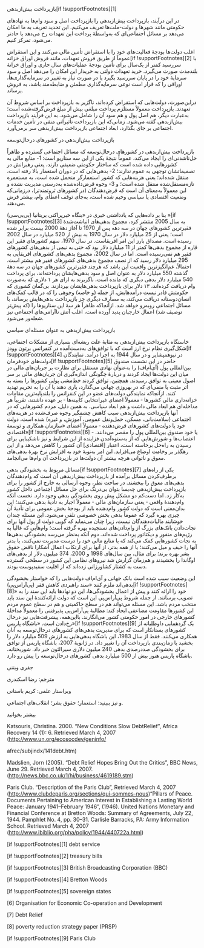   بازپرداخت بیش‌ازبدهی[if !supportFootnotes][1]

 در این درآیند، بازپرداخت بیش‌ازبدهی را بازپرداخت اصل و سود وام‌ها به نهادهای حکومتی مانند شهرها و دولت-ملت‌ها تعریف می‌کنیم. این تحدید تعریف به ما امکان می‌دهد بر مسائل اجتماعی‌ای که به‌واسطهٔ پرداخت این تعهدات رخ می‌دهد یا حادتر می‌شود، تمرکز کنیم. 

اغلب دولت‌ها بودجۀ فعالیت‌های خود را با استقراض تأمین مالی می‌کنند و این استقراض عموماً از طریق فروش تعهدات، مانند فروش اوراق خزانه[if !supportFootnotes][2] با سررسید کمتر از یک‌سال برای تأمین بودجۀ عملیات‌های سال جاری و اوراق خزانۀ بلندمدت صورت می‌گیرد. خرید تعهدات دولتی به خریدار این امکان را می‌دهد اصل و سود سرمایهٔ خود را در پایان سررسید بگیرد یا در صورت نیاز به تغییر در سرمایه‌گذاری‌ها، اوراقی را که قرار است نوعی سرمایه‌گذاری مطمئن و ضابطه‌مند باشد، به فروش برساند.

 دراین‌صورت،‌ دولت‌هایی که استقراض کرده‌اند، ناگزیر به بازپرداخت بر اساس شروط آن تعهدند. بازپرداخت معمولاً مستلزم پرداخت مبلغی بیش از مبلغ قرض‌گرفته‌شده است؛ به‌عبارت دیگر، هم اصل پول و هم سود آن را شامل می‌شود. به این فرآیند بازپرداخت بیش‌ازبدهی گفته می‌شود. زمانی‌که این بازپرداخت تأثیراتی منفی در تأمین خدمات اجتماعی بر جای بگذارد، ابعاد اجتماعی بازپرداخت بیش‌ازبدهی سر برمی‌آورد.

  


بازپرداخت بیش‌ازبدهی در کشورهای درحال‌توسعه

بازپرداخت بیش‌ازبدهی در کشورهای درحال‌توسعه که مسائل اجتماعی گسترده و ظاهراً حل‌ناشدنی‌ای را ایجاد می‌کند،‌ عموماً نتیجهٔ یکی از این سه سناریو است: 1- منابع مالی به کشورهایی داده شده است که ساختار حکومتی ضعیفی دارند، یعنی رهبرانش در تصمیماتشان توجهی به عموم ندارند؛ 2- بدهی‌هایی که در دوران استعمار بالا رفته است، منتقل شده‌اند؛ یعنی هزینه‌هایی که کشور استعمارگر متحمل شده است، به مستعمره تازه‌مستقل‌شده منتقل شده است؛ و 3- وجوه قرض‌داده‌شده به‌درستی مدیریت نشده و این معمولاً به‌معنای آن است که قرض‌دهندگان (در کشورهای ثروتمندتر)، درزمانی‌که وضعیت اقتصادی یا سیاسی وخیم شده است،‌ به‌جای توقف اعطای وام، بیشتر قرض می‌دهند.

 بنا بر داده‌هایی که یادداشتی خبری در «بنگاه خبرپراکنی بریتانیا (بی‌بی‌سی) »[if !supportFootnotes][3] به سال 2005 منتشر کرد، مجموع بدهی‌های انباشت‌شدهٔ فقیرترین کشورهای جهان در سه دهه پس از 1970 تا آغاز دههٔ 2000 بیست برابر شده است؛ یعنی از 25 میلیارد دلار در سال 1970 به بیش از 520 میلیارد در سال 2002 رسیده است. مصداق بارز این امر افریقاست. در سال 1970، سهم کشورهای فقیر این قاره از مجموع بدهی‌ها کمتر از 11 میلیارد دلار بود که حتی به نیمی از بدهی‌های کشورهای فقیر هم نمی‌رسیده است. اما در سال 2002، مجموع بدهی‌های کشورهای افریقایی به 295 میلیارد دلار رسید که از نصف مجموع بدهی‌های کشورهای فقیر هم بیشتر است. احتمالاً، غم‌انگیزترین واقعیت این باشد که هرچند فقیرترین کشورهای جهان در سه دههٔ گذشته 550 میلیارد دلار به عنوان اصل و سود بدهی‌هایشان پرداخته‌اند، برای پرداخت 540 میلیارد دلار بدهی دیگری که مانده است، ناگزیرند به ازای هر ۱ دلاری که به‌صورت وام دریافت کرده‌اند، ۱۳ دلار برای بازپرداخت بدهی‌هایشان بپردازند. بی‌گمان کشوری که حکومتش قادر نیست درآمدهایش، از جمله (و خاصه) وجوهی را که در قالب کمک‌های انسان‌دوستانه دریافت می‌کند، به مصارف دیگری جز بازپرداخت بدهی‌هایش برساند، با مسائل اجتماعی روبه‌رو خواهد شد. ازآنجاکه ظاهراً هر سهٔ این سناریوها را (که پیش‌تر توصیف شد) اعمال خارجیان پدید آورده است، اغلب آتش ناآرامی‌های اجتماعی نیز شعله‌ور می‌شود.

  


بازپرداخت بیش‌ازبدهی به عنوان مسئله‌ای سیاسی

 خاستگاه بازپرداخت بیش‌ازبدهی به مثابهٔ علت ریشه‌ای بسیاری از مشکلات اجتماعی، شکل‌گیری نظام نرخ ارز است که با توافق‌های به‌دست‌آمده در کنفرانس برتون وودز[if !supportFootnotes][4] در نیوهمپشایر و در سال 1944 به اجرا درآمد. نمایندگان دولت‌های خودفرمان[if !supportFootnotes][5] حاضر در این نشست صندوق بین‌المللی پول (آی‌ام‌اف) را به‌عنوان نهادی مستقل برای نظارت بر جریان‌های مالی در میان این دولت‌ها ایجاد کردند و دربارهٔ چگونگی اندازه‌گیری آن جریان‌های مالی بر سر اصول معینی به توافق رسیدند. همچنین، توافق کردند خط‌مشی پولی کشورها را بسته به اثر مثبت یا منفی‌ای که در بهروزی جهانی می‌گذارد،‌ یاری دهند یا آن را به تحریم تهدید کنند. ازآنجاکه نمایندگی دولت‌های عضو در این کنفرانس را بلندپایه‌ترین مقامات خزانه‌داری مالی کشورها ‐ معمولاً اعضای غیرانتخابی کابینه‌ها ‐ بر عهده داشتند، تقریباً هر مداخله‌ای هم ابعاد مالی داشت و هم ابعاد سیاسی. به همین دلیل، مردم کشورهایی که در آنها بازپرداخت بیش‌ازبدهی سبب کاهش چشمگیر وجوه صرف‌شده در هزینه‌های اجتماعی (سلامت‌بانی، مسکن، حمل‌و‌نقل عمومی، آموزش، و غیره) شده است، دولت خود یا دولت‌های کشورهای قرض‌دهنده ‐ معمولاً اعضای «سازمان همکاری و توسعۀ اقتصادی»[if !supportFootnotes][6] - یا خود صندوق بین‌المللی پول را مقصر می‌دانند. اعتصاب‌ها و شورش‌هایی که از به‌ستوه‌آمدن فزاینده از این شرایط و نیز ناشکیبایی برای رسیدن به راه‌حل برخاسته است، اعتبار [اقتصادی] آن کشور را کاهش می‌دهد و از این رهگذر بر وخامت اوضاع می‌افزاید. این امر به‌نوبهٔ خود به افزایش نرخ بهرهٔ بدهی‌های معوق و ناتوانی هرچه بیشتر آن دولت‌ها در بازپرداخت آن وام‌ها می‌انجامد.   


 مسائل مربوط به بخشودگی بدهی[if !supportFootnotes][7] یکی از راه‌های برطرف‌کردن مسائل برآمده از بازپرداخت بیش‌ازبدهی آن است که وام‌دهندگان بدهی‌های معوق را ببخشند. در ساحت نظر، وجوه ارسالی به خارج از کشور را برای بازپرداخت بیش‌ازبدهی چه‌بسا بتوان بی‌درنگ برای حل مسائل اجتماعی داخل کشور به‌کار زد. اما دست‌کم دو مشکل پیش روی بخشودگی بدهی وجود دارد. نخست آنکه وام‌دهندۀ واقعی ‐ یعنی سازمان‌های مالی ‐ معمولاً اجبار به تأدیهٔ بدهی می‌کنند؛ این بدان‌معنی است که دولت کشور وام‌دهنده باید از بودجۀ بخش عمومی برای تأدیه‌ٔ آن چیزی بهره گیرد که عموماً بدهی بخش خصوصی تلقی می‌شود. این مسئله چندان خوشایند مالیات‌دهندگان نیست، زیرا چنان می‌نماید که گویی دولت از پول آنها برای نجات‌دادن بانک‌های بزرگ از وام‌دادن‌های نسنجیده بهره گرفته است؛ وام‌هایی که غالباً به رژیم‌های منفور و دیکتاتور پرداخت شده‌اند. دوم آنکه به‌نظر می‌رسد بخشودگی بدهی‌ها به نجات کشورهایی کمک می‌کند که یا منابع مالی خود را درست مدیریت نمی‌کنند، یا بدتر آنها را حیف و میل می‌کنند؛ یا از همه بدتر،‌ از آنها برای ارتکاب اعمال آشکارا ناقض حقوق بشر بهره برند؛ برای مثال، بین سال‌های 1998 و 2000، 374 میلیون دلار از بدهی‌های اوگاندا را بخشیدند و هم‌زمان گزارش شد نیروهای نظامی این کشور در سطحی گسترده دست به کشتار کشاورزانی زده‌اند که از اقلیت سفیدپوست بودند.

 این وضعیت سبب شده است بانک جهانی و آی‌ام‌اف دولت‌هایی را که خواستار بخشودگی بدهی‌اند ملزم کنند «سند راهبردی کاهش فقر (پی‌آراس‌پی)[if !supportFootnotes][8]» خود را ارائه کنند و پیش از اعمال بخشودگی‌ها، این دو نهادها باید این سند را به تصویب برسانند. از جمله شروط پی‌آر‌اس‌پی این است که دولت ارائه‌کنندۀ این سند باید منتخب مردم باشد. این مسئله می‌تواند هم در سطح حاکمیتی و هم در سطح عموم مردم این کشورها مقاومت مضاعفی ایجاد کند: مطالبهٔ پی‌آراس‌پی پذیرفتنی را معمولاً مداخلهٔ کشورهای خارجی در امور حکومتی کشور می‌انگارند. بااین‌همه، پیشرفت‌هایی نیز درحال رخ‌دادن است. «باشگاه پاریس»[if !supportFootnotes][9] یک گردهمایی داوطلبانه از کشورهای بستانکار است که برای مدیریت بدهی‌های کشورهای درحال‌توسعه به آنان همکاری می‌کنند. فقط از سال 1983، این باشگاه بدهی‌هایی به ارزش 509 میلیارد دلار را بخشید یا زمان‌بندی بازپرداخت آن را تغییر داد. در ژانویهٔ 2007، باشگاه پاریس از توافق برای بخشودگی صددرصدی بدهی 240 میلیون دلاری سیرالئون خبر داد. شوربختانه، باشگاه پاریس هنوز بیش از 500 میلیارد بدهی کشورهای درحال‌توسعه را پیش رو دارد. 

  


جفری ویتنی

مترجم: رضا اسکندری

ویراستار علمی: کریم باستانی

  


و نیز ببینید: استعمار؛ حقوق بشر؛ انقلاب‌های اجتماعی.

  


بیشتر بخوانید

Katsouris, Christina. 2000. “New Conditions Slow DebtRelief”, Africa Recovery 14 (1): 6. Retrieved March 4, 2007 (http://www.un.org/ecosocdev/geninfo/

afrec/subjindx/141debt.htm)

Madslien, Jorn (2005). “Debt Relief Hopes Bring Out the Critics”, BBC News, June 29. Retrieved March 4, 2007. (http://news.bbc.co.uk/1/hi/business/4619189.stm)

 Paris Club. “Description of the Paris Club”, Retrieved March 4, 2007 (http://www.clubdeparis.org/sections/qui-sommes-nous)“Pillars of Peace. Documents Pertaining to American Interest in Establishing a Lasting World Peace: January 1941–February 1946”, (1946). United Nations Monetary and Financial Conference at Bretton Woods: Summary of Agreements, July 22, 1944. Pamphlet No. 4, pp. 30–31. Carlisle Barracks, PA: Army Information School. Retrieved March 4, 2007 (http://www.ibiblio.org/pha/policy/1944/440722a.html)

[if !supportFootnotes][1] debt service

 [if !supportFootnotes][2] treasury bills

 [if !supportFootnotes][3] British Broadcasting Corporation (BBC)

 [if !supportFootnotes][4] Bretton Woods

 [if !supportFootnotes][5] sovereign states

 [6] Organisation for Economic Co-operation and Development

 [7] Debt Relief

 [8] poverty reduction strategy paper (PRSP)

 [if !supportFootnotes][9] Paris Club

 

 

 

 